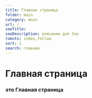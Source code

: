 ```yaml
---
title: Главная страница
folder: main
category: main
url: /
seoTitle:
seoDescription: описание для Сео
robots: index,follow
sort: 1
search: главная
---
```


# Главная страница

### это Главная страница
